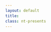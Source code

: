 ```yaml
---
layout: default
title: 
class: nt-presents
---
```

<style type="text/css">
	#fallback-cover {
		z-index: -9999;
		position: fixed;
		top: 0;
		bottom: 0;
		left: 0;
		right: 0;
		background: url(/work/films/fox/assets/fox-3.jpg) center center no-repeat;
		background-size: 100%;
		display: none;
	}
</style>

<div id="showcase-frame">
	<img alt="film still of Fox" src="/work/films/fox/assets/fox-3.jpg" />
</div>
<div id="showcase-cover" class="showcase-cover">
	<div class="NT"></div>
</div>

<script type="text/javascript" src="/js/dojo.js" data-dojo-config="async: true"></script>
<script type="text/javascript">

require([
	'dojo/dom',
	'dojo/has',
	'dojo/dom-class',
	'dojo/dom-style',
	'dojo/_base/fx',
	'dojo/domReady!'
], function(dom, has, domClass, domStyle, fx){

	if (has('touch')) {
		domStyle.set(dom.byId('showcase-frame'), 'display', 'none');
		domStyle.set(dom.byId('fallback-cover'), 'display', 'block');
	}

	var cover = dom.byId('showcase-cover');

	fx.fadeOut({
		node: cover,
		duration: 5000,
		delay: 3000,
		onEnd: function() {
			domStyle.set(dom.byId('bottom-bar'), 'opacity', '1');
		}
	}).play();

});

</script>

<div id="fallback-cover"></div>
<noscript>
	<style type="text/css">
		#showcase-cover,
		#showcase-frame {
			display: none;
		}

		#bottom-bar {
			opacity: 1;
		}

		#fallback-cover {
			display: block;
		}
	</style>
</noscript>